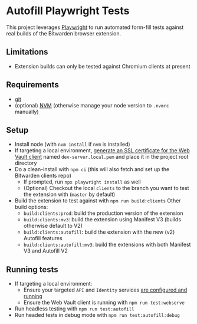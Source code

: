 # Autofill Playwright Tests

This project leverages [Playwright](https://playwright.dev/) to run automated form-fill tests against real builds of the Bitwarden browser extension.

## Limitations

- Extension builds can only be tested against Chromium clients at present

## Requirements

- [git](https://git-scm.com/downloads)
- (optional) [NVM](https://github.com/nvm-sh/nvm#installing-and-updating) (otherwise manage your node version to `.nvmrc` manually)

## Setup

- Install node (with `nvm install` if `nvm` is installed)
- If targeting a local environment, [generate an SSL certificate for the Web Vault client](https://contributing.bitwarden.com/getting-started/clients/web-vault/#ssl-certificate) named `dev-server.local.pem` and place it in the project root directory
- Do a clean-install with `npm ci` (this will also fetch and set up the Bitwarden clients repo)
  - If prompted, run `npx playwright install` as well
  - (Optional) Checkout the local `clients` to the branch you want to test the extension with (`master` by default)
- Build the extension to test against with `npm run build:clients` Other build options:
  - `build:clients:prod`: build the production version of the extension
  - `build:clients:mv3`: build the extension using Manifest V3 (builds otherwise default to V2)
  - `build:clients:autofill`: build the extension with the new (v2) Autofill features
  - `build:clients:autofill:mv3`: build the extensions with both Manifest V3 and Autofill V2

## Running tests

- If targeting a local environment:
  - Ensure your targeted `API` and `Identity` services [are configured and running](https://contributing.bitwarden.com/getting-started/server/guide)
  - Ensure the Web Vault client is running with `npm run test:webserve`
- Run headless testing with `npm run test:autofill`
- Run headed tests in debug mode with `npm run test:autofill:debug`
